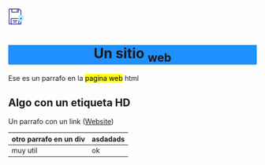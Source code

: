 
 <head>
 <link rel="icon" type="image/png" href="icon.png">
 </head>

![intento](https://github.com/skoll43/texto/blob/master/icon.png?raw=true)
  <h1 style="text-align:center; background-color:DodgerBlue;">Un sitio <sub>web</sub> </h1>
  <div>
   <p> Ese es un parrafo en la <mark>pagina web</mark> html</p>
  </div>
  <div>
   <h2>Algo con un etiqueta HD</h2>
  </div>
  <div>
   <p>Un parrafo con un link (<a href="https://skoll43.github.io/texto/">Website</a>)</p>
  </div>

|otro parrafo en un  div|asdadads|
|-----------------------|--------|
|muy util               |ok      |


   


<!--stackedit_data:
eyJwcm9wZXJ0aWVzIjoiZmVhdHVyZWRJbWFnZTogJ2h0dHBzOi
8vZ2l0aHViLmNvbS9za29sbDQzL3RleHRvL2Jsb2IvbWFzdGVy
L2ljb24ucG5nJ1xuZXh0ZW5zaW9uczpcbiAgcHJlc2V0OiBjb2
1tb25tYXJrXG4iLCJoaXN0b3J5IjpbLTY5MDg2ODgyOSwtMjEw
OTMzNDMxMSwtNjg2MjkxMDI4LDEzMDU4MjMwMjUsLTE4MzQ0Mz
kzNzcsLTE4MzQ0MzkzNzcsLTE4NTEyOTg1NF19
-->